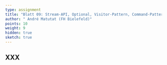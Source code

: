 ```yaml
---
type: assignment
title: "Blatt 09: Stream-API, Optional, Visitor-Pattern, Command-Pattern"
author: " André Matutat (FH Bielefeld)"
points: 10
weight: 9
hidden: true
sketch: true
---
```



## XXX
